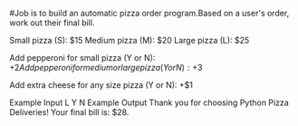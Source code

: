  #Job is to build an automatic pizza order program.Based on a user's order, work out their final bill.

Small pizza (S): $15
Medium pizza (M): $20
Large pizza (L): $25

Add pepperoni for small pizza (Y or N): +$2
Add pepperoni for medium or large pizza (Y or N): +$3

Add extra cheese for any size pizza (Y or N): +$1

Example Input
L
Y
N
Example Output
Thank you for choosing Python Pizza Deliveries!
Your final bill is: $28.
